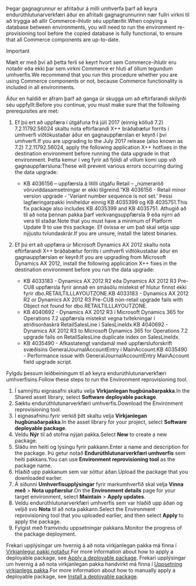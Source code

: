 <span data-ttu-id="82499-101">Þegar gagnagrunnur er afritaður á milli umhverfa þarf að keyra endurúthlutunarverkfæri áður en afritaði gagnagrunnurinn nær fullri virkni til að tryggja að allir Commerce-íhlutir séu uppfærðir.</span><span class="sxs-lookup"><span data-stu-id="82499-101">When copying a database between environments, you will need to run the environment re-provisioning tool before the copied database is fully functional, to ensure that all Commerce components are up-to-date.</span></span>

> [!IMPORTANT]
> <span data-ttu-id="82499-102">Mælt er með því að þetta ferli sé keyrt hvort sem Commerce-íhlutir eru notaðir eða ekki þar sem virkni Commerce er hluti af öllum tegundum umhverfis.</span><span class="sxs-lookup"><span data-stu-id="82499-102">We recommend that you run this procedure whether you are using Commerce components or not, because Commerce functionality is included in all environments.</span></span> 

<span data-ttu-id="82499-103">Áður en haldið er áfram þarf að ganga úr skugga um að eftirfarandi skilyrði séu uppfyllt:</span><span class="sxs-lookup"><span data-stu-id="82499-103">Before you continue, you must make sure that the following prerequisites are met:</span></span>
1. <span data-ttu-id="82499-104">Ef þú ert að uppfæra í útgáfuna frá júlí 2017 (einnig kölluð 7.2) 7.2.11792.56024 skaltu nota eftirfarandi X++ bráðabætur forrits í umhverfi viðtökustaðar áður en gagnauppfærslan er keyrð í því umhverfi.</span><span class="sxs-lookup"><span data-stu-id="82499-104">If you are upgrading to the July 2017 release (also known as 7.2) 7.2.11792.56024, apply the following application X++ hotfixes in the destination environment before running the data upgrade in that environment.</span></span> <span data-ttu-id="82499-105">Þetta kemur í veg fyrir að fjöldi af villum komi upp við gagnauppfærsluna:</span><span class="sxs-lookup"><span data-stu-id="82499-105">These will prevent various errors occurring during the data upgrade:</span></span>

    - <span data-ttu-id="82499-106">KB 4036156 – uppfærsla á lítilli útgáfu Retail – „númeraröð vöruvíddasamsetningar er ekki tilgreind.“</span><span class="sxs-lookup"><span data-stu-id="82499-106">KB 4036156 - Retail minor version upgrade - 'Variant number sequence is not set.'</span></span> <span data-ttu-id="82499-107">Þessi lagfæringarpakki inniheldur einnig KB 4035399 og KB 4035751.</span><span class="sxs-lookup"><span data-stu-id="82499-107">This fix package also includes KB 4035399 and KB 4035751.</span></span> <span data-ttu-id="82499-108">Athugið að til að nota þennan pakka þarf verkvangsuppfærsla 9 eða nýrri að vera til staðar.</span><span class="sxs-lookup"><span data-stu-id="82499-108">Note that you must have a minimum of Platform Update 9 to use this package.</span></span> <span data-ttu-id="82499-109">Ef óvissa er um það skal setja upp nýjustu tvíundaskrár.</span><span class="sxs-lookup"><span data-stu-id="82499-109">If you are unsure, install the latest binaries.</span></span>
    
2. <span data-ttu-id="82499-110">Ef þú ert að uppfæra úr Microsoft Dynamics AX 2012 skaltu nota eftirfarandi X++ bráðabætur forrits í umhverfi viðtökustaðar áður en gagnauppfærslan er keyrð:</span><span class="sxs-lookup"><span data-stu-id="82499-110">If you are upgrading from Microsoft Dynamics AX 2012, install the following application X++ fixes in the destination environment before you run the data upgrade:</span></span>
    - <span data-ttu-id="82499-111">KB 4033183 - Dynamics AX 2012 R2 eða Dynamics AX 2012 R3 Pre-CU8 uppfærsla fyrir annað en smásölu mistekst ef hlutur finnst ekki fyrir dbo.RETAILTILLLAYOUTZONE.</span><span class="sxs-lookup"><span data-stu-id="82499-111">KB 4033183 - Dynamics AX 2012 R2 or Dynamics AX 2012 R3 Pre-CU8 non-retail upgrade fails with Object not found for dbo.RETAILTILLLAYOUTZONE.</span></span>
    - <span data-ttu-id="82499-112">KB 4040692 - Dynamics AX 2012 R3 í Microsoft Dynamics 365 for Operations 7.2 uppfærsla mistekst vegna tvítekningar í atriðisorðaskrá RetailSalesLine í SalesLineIdx.</span><span class="sxs-lookup"><span data-stu-id="82499-112">KB 4040692 - Dynamics AX 2012 R3 to Microsoft Dynamics 365 for Operations 7.2 upgrade fails on RetailSalesLine duplicate index on SalesLineIdx.</span></span>
    - <span data-ttu-id="82499-113">KB 4035490 - Afkastatengt vandamál með uppfærsluforskrift svæðisins GeneralJournalAccountEntry í MainAccount.</span><span class="sxs-lookup"><span data-stu-id="82499-113">KB 4035490 - Performance issue with GeneralJournalAccountEntry MainAccount field upgrade script.</span></span>


<span data-ttu-id="82499-114">Fylgdu þessum leiðbeiningum til að keyra endurúthlutunarverkfæri umhverfisins.</span><span class="sxs-lookup"><span data-stu-id="82499-114">Follow these steps to run the Environment reprovisioning tool.</span></span>

1. <span data-ttu-id="82499-115">Í samnýttu eignasafni skaltu velja **Virkjanlegan hugbúnaðarpakka**.</span><span class="sxs-lookup"><span data-stu-id="82499-115">In the Shared asset library, select **Software deployable package**.</span></span>
2. <span data-ttu-id="82499-116">Sæktu endurúthlutunarverkfæri umhverfis.</span><span class="sxs-lookup"><span data-stu-id="82499-116">Download the Environment reprovisioning tool.</span></span>
3. <span data-ttu-id="82499-117">Í eignasafninu fyrir verkið þitt skaltu velja **Virkjanlegan hugbúnaðarpakka**.</span><span class="sxs-lookup"><span data-stu-id="82499-117">In the asset library for your project, select **Software deployable package**.</span></span>
4. <span data-ttu-id="82499-118">Veldu **Nýr** til að stofna nýjan pakka.</span><span class="sxs-lookup"><span data-stu-id="82499-118">Select **New** to create a new package.</span></span>
5. <span data-ttu-id="82499-119">Sláðu inn heiti og lýsingu fyrir pakkann.</span><span class="sxs-lookup"><span data-stu-id="82499-119">Enter a name and description for the package.</span></span> <span data-ttu-id="82499-120">Þú getur notað **Endurúthlutunarverkfæri umhverfis** sem heiti pakkans.</span><span class="sxs-lookup"><span data-stu-id="82499-120">You can use **Environment reprovisioning tool** as the package name.</span></span>
6. <span data-ttu-id="82499-121">Hlaðið upp pakkanum sem var sóttur áðan.</span><span class="sxs-lookup"><span data-stu-id="82499-121">Upload the package that you downloaded earlier.</span></span>
7. <span data-ttu-id="82499-122">Á síðunni **Umhverfisupplýsingar** fyrir markumhverfið skal velja **Vinna með** > **Nota uppfærslur**.</span><span class="sxs-lookup"><span data-stu-id="82499-122">On the **Environment details** page for your target environment, select **Maintain** > **Apply updates**.</span></span>
8. <span data-ttu-id="82499-123">Veldu endurúthlutunarverkfæri umhverfis sem var hlaðið upp áðan og veljið svo **Nota** til að nota pakkann.</span><span class="sxs-lookup"><span data-stu-id="82499-123">Select the Environment reprovisioning tool that you uploaded earlier, and then select **Apply** to apply the package.</span></span>
9. <span data-ttu-id="82499-124">Fylgist með framvindu uppsetningar pakkans.</span><span class="sxs-lookup"><span data-stu-id="82499-124">Monitor the progress of the package deployment.</span></span> 

<span data-ttu-id="82499-125">Frekari upplýsingar um hvernig á að nota virkjanlegan pakka má finna í [Virkjanlegur pakki notaður](../deployment/create-apply-deployable-package.md).</span><span class="sxs-lookup"><span data-stu-id="82499-125">For more information about how to apply a deployable package, see [Apply a deployable package](../deployment/create-apply-deployable-package.md).</span></span> <span data-ttu-id="82499-126">Frekari upplýsingar um hvernig á að nota virkjanlegan pakka handvirkt má finna í [Uppsetning virkjanlegs pakka](../deployment/install-deployable-package.md).</span><span class="sxs-lookup"><span data-stu-id="82499-126">For more information about how to manually apply a deployable package, see [Install a deployable package](../deployment/install-deployable-package.md).</span></span>
